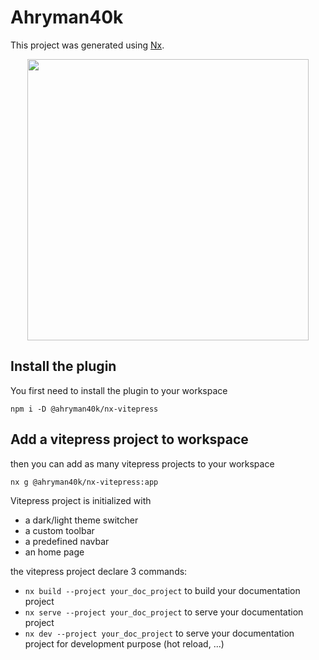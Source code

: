# Ahryman40k

This project was generated using [Nx](https://nx.dev).

<p style="text-align: center;"><img src="https://raw.githubusercontent.com/nrwl/nx/master/images/nx-logo.png" width="450"></p>


## Install the plugin 

You first need to install the plugin to your workspace

`npm i -D @ahryman40k/nx-vitepress` 

## Add a vitepress project to workspace

then you can add as many vitepress projects to your workspace

`nx g @ahryman40k/nx-vitepress:app`

Vitepress project is initialized with 
- a dark/light theme switcher 
- a custom toolbar 
- a predefined navbar
- an home page


the vitepress project declare 3 commands: 

- `nx build --project your_doc_project` to build your documentation project
- `nx serve --project your_doc_project` to serve your documentation project
- `nx dev --project your_doc_project`   to serve your documentation project for development purpose (hot reload, ...)